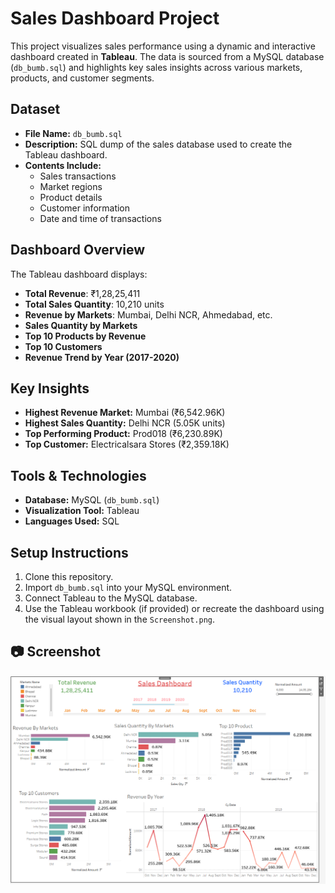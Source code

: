 #  Sales Dashboard Project

This project visualizes sales performance using a dynamic and interactive dashboard created in **Tableau**. The data is sourced from a MySQL database (`db_bumb.sql`) and highlights key sales insights across various markets, products, and customer segments.

##  Dataset

- **File Name:** `db_bumb.sql`
- **Description:** SQL dump of the sales database used to create the Tableau dashboard.
- **Contents Include:**
  - Sales transactions
  - Market regions
  - Product details
  - Customer information
  - Date and time of transactions

##  Dashboard Overview

The Tableau dashboard displays:

-  **Total Revenue**: ₹1,28,25,411
-  **Total Sales Quantity**: 10,210 units
-  **Revenue by Markets**: Mumbai, Delhi NCR, Ahmedabad, etc.
-  **Sales Quantity by Markets**
-  **Top 10 Products by Revenue**
-  **Top 10 Customers**
-  **Revenue Trend by Year (2017-2020)**

##  Key Insights

- **Highest Revenue Market:** Mumbai (₹6,542.96K)
- **Highest Sales Quantity:** Delhi NCR (5.05K units)
- **Top Performing Product:** Prod018 (₹6,230.89K)
- **Top Customer:** Electricalsara Stores (₹2,359.18K)

##  Tools & Technologies

- **Database:** MySQL (`db_bumb.sql`)
- **Visualization Tool:** Tableau
- **Languages Used:** SQL

##  Setup Instructions

1. Clone this repository.
2. Import `db_bumb.sql` into your MySQL environment.
3. Connect Tableau to the MySQL database.
4. Use the Tableau workbook (if provided) or recreate the dashboard using the visual layout shown in the `Screenshot.png`.

## 📷 Screenshot
![Sales Dashboard](Screenshot%202025-07-03%20233632.png)



